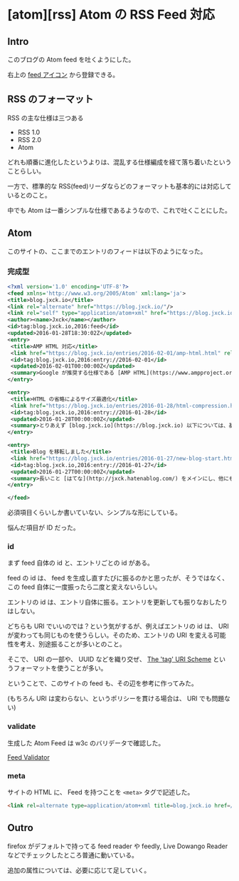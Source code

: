 # [atom][rss] Atom の RSS Feed 対応

## Intro

このブログの Atom feed を吐くようにした。

右上の [feed アイコン](//blog.jxck.io/feeds/atom.xml) から登録できる。


## RSS のフォーマット

RSS の主な仕様は三つある

- RSS 1.0
- RSS 2.0
- Atom

どれも順番に進化したというよりは、混乱する仕様編成を経て落ち着いたということらしい。

一方で、標準的な RSS(feed)リーダならどのフォーマットも基本的には対応しているとのこと。

中でも Atom は一番シンプルな仕様であるようなので、これで吐くことにした。


## Atom

このサイトの、ここまでのエントリのフィードは以下のようになった。

### 完成型

```xml
<?xml version='1.0' encoding='UTF-8'?>
<feed xmlns='http://www.w3.org/2005/Atom' xml:lang='ja'>
<title>blog.jxck.io</title>
<link rel="alternate" href="https://blog.jxck.io/"/>
<link rel="self" type="application/atom+xml" href="https://blog.jxck.io/feeds/atom.xml"/>
<author><name>Jxck</name></author>
<id>tag:blog.jxck.io,2016:feed</id>
<updated>2016-01-28T18:30:02Z</updated>
<entry>
 <title>AMP HTML 対応</title>
 <link href="https://blog.jxck.io/entries/2016-02-01/amp-html.html" rel="alternate" />
 <id>tag:blog.jxck.io,2016:entry://2016-02-01</id>
 <updated>2016-02-01T00:00:00Z</updated>
 <summary>Google が推奨する仕様である [AMP HTML](https://www.ampproject.org/) に、このブログを対応した。言いたいことは色々あるが、とりあえず非常に難しかったため、その対応方法や感想などを残す。</summary>
</entry>

<entry>
 <title>HTML の省略によるサイズ最適化</title>
 <link href="https://blog.jxck.io/entries/2016-01-28/html-compression.html" rel="alternate" />
 <id>tag:blog.jxck.io,2016:entry://2016-01-28</id>
 <updated>2016-01-28T00:00:00Z</updated>
 <summary>とりあえず [blog.jxck.io](https://blog.jxck.io) 以下については、基本的には静的ファイルを生成するスタイルで作ろうと思っている。手元に書いた Markdown を HTML に変換するスタイルで、これを行うツールは星の数ほどあるが、この変換時に前から思っていた HTML の最適化をやってみようと思った。結局そういうことができるツールはなさそうなので、 Markdown のパーサだけ借りてきて、 AST から構築する過程で省略を施した。単なる実験としてその結果を書いておく。(なお、今はまだ CSS も圧縮していない)</summary>
</entry>

<entry>
 <title>Blog を移転しました</title>
 <link href="https://blog.jxck.io/entries/2016-01-27/new-blog-start.html" rel="alternate" />
 <id>tag:blog.jxck.io,2016:entry://2016-01-27</id>
 <updated>2016-01-27T00:00:00Z</updated>
 <summary>長いこと [はてな](http://jxck.hatenablog.com/) をメインにし、他にも [Qiita](http://qiita.com/jxck_) や [Tumblr](http://jxck.tumblr.com/) を使って色々書いて来たけど、そろそろ自分のドメインに全部集約していこうかなと思います。</summary>
</entry>

</feed>
```

必須項目くらいしか書いていない、シンプルな形にしている。

悩んだ項目が ID だった。


### id

まず feed 自体の id と、エントリごとの id がある。

feed の id は、 feed を生成し直すたびに振るのかと思ったが、そうではなく、この feed 自体に一度振ったら二度と変えないらしい。

エントリの id は、エントリ自体に振る。エントリを更新しても振りなおしたりはしない。

どちらも URI でいいのでは？という気がするが、例えばエントリの id は、 URI が変わっても同じものを使うらしい。そのため、エントリの URI を変える可能性を考え、別途振ることが多いとのこと。

そこで、 URI の一部や、 UUID などを織り交ぜ、 [The 'tag' URI Scheme](https://www.ietf.org/rfc/rfc4151.txt) というフォーマットを使うことが多い。

ということで、このサイトの feed も、その辺を参考に作ってみた。

(もちろん URI は変わらない、というポリシーを貫ける場合は、 URI でも問題ない)


### validate

生成した Atom Feed は w3c のバリデータで確認した。

[Feed Validator](https://validator.w3.org/feed/check.cgi?url=https%3A%2F%2Fblog.jxck.io%2Ffeeds%2Fatom.xml)


### meta

サイトの HTML に、 Feed を持つことを `<meta>` タグで記述した。

```html
<link rel=alternate type=application/atom+xml title=blog.jxck.io href=/feeds/atom.xml />
```


## Outro

firefox がデフォルトで持ってる feed reader や feedly, Live Dowango Reader などでチェックしたところ普通に動いている。

追加の属性については、必要に応じて足していく。
